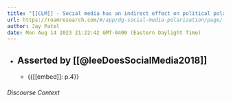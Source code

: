```yaml
---
title: "[[CLM]] - Social media has an indirect effect on political polarization mediated by political engagement."
url: https://roamresearch.com/#/app/dg-social-media-polarization/page/-n7CVV0gp
author: Jay Patel
date: Mon Aug 14 2023 21:22:42 GMT-0400 (Eastern Daylight Time)
---
```


- ## Asserted by [[@leeDoesSocialMedia2018]]
    - {{[[embed]]: p.4}}

###### Discourse Context


